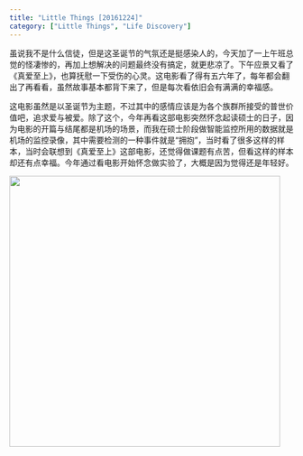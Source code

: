 ```yaml
---
title: "Little Things [20161224]"
category: ["Little Things", "Life Discovery"]
---
```


虽说我不是什么信徒，但是这圣诞节的气氛还是挺感染人的，今天加了一上午班总觉的怪凄惨的，再加上想解决的问题最终没有搞定，就更悲凉了。下午应景又看了《真爱至上》，也算抚慰一下受伤的心灵。这电影看了得有五六年了，每年都会翻出了再看看，虽然故事基本都背下来了，但是每次看依旧会有满满的幸福感。

这电影虽然是以圣诞节为主题，不过其中的感情应该是为各个族群所接受的普世价值吧，追求爱与被爱。除了这个，今年再看这部电影突然怀念起读硕士的日子，因为电影的开篇与结尾都是机场的场景，而我在硕士阶段做智能监控所用的数据就是机场的监控录像，其中需要检测的一种事件就是“拥抱”，当时看了很多这样的样本，当时会联想到《真爱至上》这部电影，还觉得做课题有点苦，但看这样的样本却还有点幸福。今年通过看电影开始怀念做实验了，大概是因为觉得还是年轻好。

<img class="img-responsive center-block" src="https://raw.githubusercontent.com/joshua19881228/my_blogs/master/Life_Discovery/Little_Things/figures/love_actually.jpg" alt="" width="480"/>